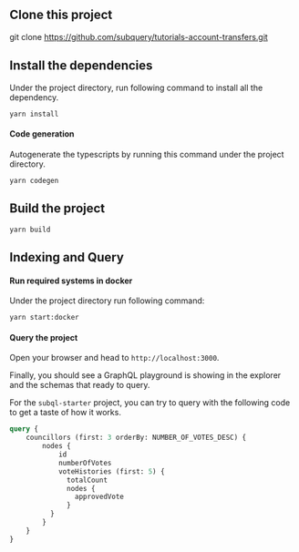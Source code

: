 ## Clone this project

git clone https://github.com/subquery/tutorials-account-transfers.git

## Install the dependencies

Under the project directory, run following command to install all the dependency.
```
yarn install
```

#### Code generation

Autogenerate the typescripts by running this command under the project directory.

````
yarn codegen
````

## Build the project

```
yarn build
```

## Indexing and Query

#### Run required systems in docker


Under the project directory run following command:

```
yarn start:docker
```
#### Query the project

Open your browser and head to `http://localhost:3000`.

Finally, you should see a GraphQL playground is showing in the explorer and the schemas that ready to query.

For the `subql-starter` project, you can try to query with the following code to get a taste of how it works.

````graphql
query {
    councillors (first: 3 orderBy: NUMBER_OF_VOTES_DESC) {
        nodes {
            id
            numberOfVotes
            voteHistories (first: 5) {
              totalCount 
              nodes {
                approvedVote
              }
          }
        }
    }
}

````
